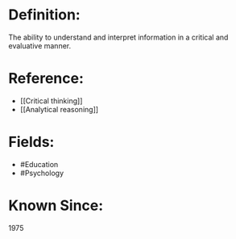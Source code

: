 

# Definition:
The ability to understand and interpret information in a critical and evaluative manner.

# Reference:
- [[Critical thinking]]
- [[Analytical reasoning]]

# Fields: 
- #Education
- #Psychology

# Known Since:
1975

